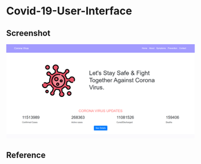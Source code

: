 # Covid-19-User-Interface

## Screenshot

![index](https://github.com/Sujit1011/Covid-19-User-Interface/blob/main/Screenshot.png)

## Reference


